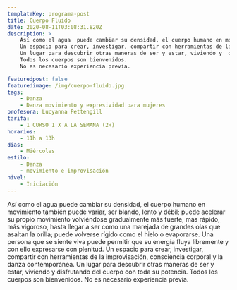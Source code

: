 ```yaml
---
templateKey: programa-post
title: Cuerpo Fluido
date: 2020-08-11T03:08:31.820Z
description: >
    Así como el agua  puede cambiar su densidad, el cuerpo humano en movimiento también puede variar, ser blando, lento y débil; puede acelerar su propio movimiento volviéndose gradualmente más fuerte, más rápido, más vigoroso, hasta llegar a ser como una marejada de grandes olas que asaltan la orilla; puede volverse rígido como el hielo o evaporarse. Una persona que se siente viva puede permitir que su energía fluya libremente y con ello expresarse con plenitud.
    Un espacio para crear, investigar, compartir con herramientas de la improvisación, consciencia corporal y la danza contemporánea.
    Un lugar para descubrir otras maneras de ser y estar, viviendo y  disfrutando del cuerpo con toda su potencia.
    Todos los cuerpos son bienvenidos.
    No es necesario experiencia previa.

featuredpost: false
featuredimage: /img/cuerpo-fluido.jpg
tags:
    - Danza
    - Danza movimiento y expresividad para mujeres
profesora: Lucyanna Pettengill
tarifa:
    - 1 CURSO 1 X A LA SEMANA (2H)
horarios:
    - 11h a 13h
dias:
    - Miércoles
estilo:
    - Danza
    - movimiento e improvisación
nivel:
    - Iniciación
---
```


Así como el agua puede cambiar su densidad, el cuerpo humano en movimiento también puede variar, ser blando, lento y débil; puede acelerar su propio movimiento volviéndose gradualmente más fuerte, más rápido, más vigoroso, hasta llegar a ser como una marejada de grandes olas que asaltan la orilla; puede volverse rígido como el hielo o evaporarse. Una persona que se siente viva puede permitir que su energía fluya libremente y con ello expresarse con plenitud.
Un espacio para crear, investigar, compartir con herramientas de la improvisación, consciencia corporal y la danza contemporánea.
Un lugar para descubrir otras maneras de ser y estar, viviendo y disfrutando del cuerpo con toda su potencia.
Todos los cuerpos son bienvenidos.
No es necesario experiencia previa.
